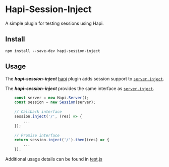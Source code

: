 # Hapi-Session-Inject

A simple plugin for testing sessions using Hapi.

## Install

```
npm install --save-dev hapi-session-inject
```

## Usage

The ***hapi-session-inject*** [hapi](https://github.com/hapijs/hapi) plugin adds session support to [`server.inject`](http://hapijs.com/api#serverinjectoptions-callback).

The ***hapi-session-inject*** provides the same interface as [`server.inject`](http://hapijs.com/api#serverinjectoptions-callback). 

```JavaScript
	const server = new Hapi.Server();
	const session = new Session(server);
	
	// Callback interface
	session.inject('/', (res) => {
		...
	});
	
	// Promise interface
	return session.inject('/').then((res) => {
		...
	});

```

Additional usage details can be found in [test.js](blob/master/test/index.js)
